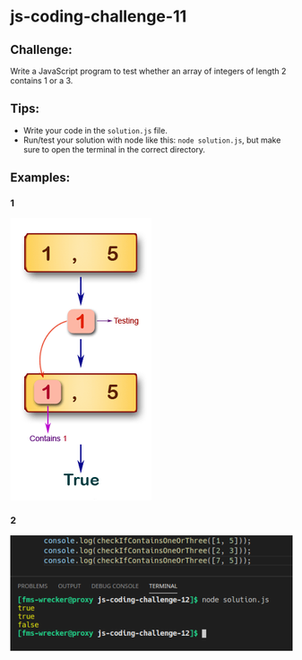 # js-coding-challenge-11

## Challenge:
Write a JavaScript program to test whether an array of integers of length 2 contains 1 or a 3.
## Tips:
- Write your code in the ```solution.js``` file.
- Run/test your solution with node like this: ```node solution.js```, but make sure to open the terminal in the correct directory.

## Examples:
### 1
![Example](example.png)
### 2
![Example2](example2.png)